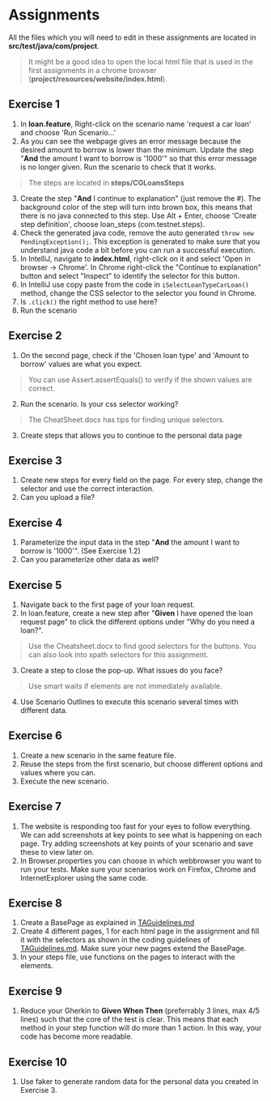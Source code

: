 # Assignments

All the files which you will need to edit in these assignments are located in **src/test/java/com/project**.
> It might be a good idea to open the local html file that is used in the first assignments in a chrome browser (**project/resources/website/index.html**).

## Exercise 1

 1. In **loan.feature**, Right-click on the scenario name 'request a car loan' and choose 'Run Scenario...'
 2. As you can see the webpage gives an error message because the desired amount to borrow is lower than the minimum. 
    Update the step "**And** the amount I want to borrow is '1000'" so that this error message is no longer given. Run the scenario to check that it works.
> The steps are located in **steps/CGLoansSteps**
 3. Create the step "**And** I continue to explanation" (just remove the #). The background color of the step will turn into brown box, this means that there is no java connected to this step. 
    Use Alt + Enter, choose 'Create step definition', choose loan_steps (com.testnet.steps).
 4. Check the generated java code, remove the auto generated `throw new PendingException();`. 
    This exception is generated to make sure that you understand java code a bit before you can run a successful execution.
 5. In IntelliJ, navigate to **index.html**, right-click on it and select 'Open in browser -> Chrome'. 
    In Chrome right-click the "Continue to explanation" button and select "Inspect" to identify the selector for this button.
 6. In IntelliJ use copy paste from the code in `iSelectLoanTypeCarLoan()` method, change the CSS selector to the selector you found in Chrome.
 7. Is `.click()` the right method to use here?
 8. Run the scenario

## Exercise 2

1. On the second page, check if the 'Chosen loan type' and 'Amount to borrow' values are what you expect.
> You can use Assert.assertEquals() to verify if the shown values are correct.
2. Run the scenario. Is your css selector working?
> The CheatSheet.docx has tips for finding unique selectors.
3. Create steps that allows you to continue to the personal data page

## Exercise 3

1. Create new steps for every field on the page. For every step, change the selector and use the correct interaction.
2. Can you upload a file?

## Exercise 4

1. Parameterize the input data in the step "**And** the amount I want to borrow is '1000'". (See Exercise 1.2)
2. Can you parameterize other data as well?

## Exercise 5

1. Navigate back to the first page of your loan request.
2. In loan.feature, create a new step after "**Given** I have opened the loan request page" to click the different options under "Why do you need a loan?".
> Use the Cheatsheet.docx to find good selectors for the buttons. You can also look into xpath selectors for this assignment.
3. Create a step to close the pop-up. What issues do you face?
> Use smart waits if elements are not immediately available.
4. Use Scenario Outlines to execute this scenario several times with different data.

## Exercise 6

1. Create a new scenario in the same feature file.
2. Reuse the steps from the first scenario, but choose different options and values where you can.
3. Execute the new scenario.

## Exercise 7

1. The website is responding too fast for your eyes to follow everything. 
   We can add screenshots at key points to see what is happening on each page. 
   Try adding screenshots at key points of your scenario and save these to view later on.
2. In Browser.properties you can choose in which webbrowser you want to run your tests. 
   Make sure your scenarios work on Firefox, Chrome and InternetExplorer using the same code.

## Exercise 8

1. Create a BasePage as explained in [TAGuidelines.md](TAGuidelines.md)
2. Create 4 different pages, 1 for each html page in the assignment and fill it with the selectors as shown in the coding guidelines of [TAGuidelines.md](TAGuidelines.md). 
   Make sure your new pages extend the BasePage.
3. In your steps file, use functions on the pages to interact with the elements.

## Exercise 9

1. Reduce your Gherkin to **Given When Then** (preferrably 3 lines, max 4/5 lines) such that the core of the test is clear.
   This means that each method in your step function will do more than 1 action. In this way, your code has become more readable.
   
## Exercise 10

1. Use faker to generate random data for the personal data you created in Exercise 3.
